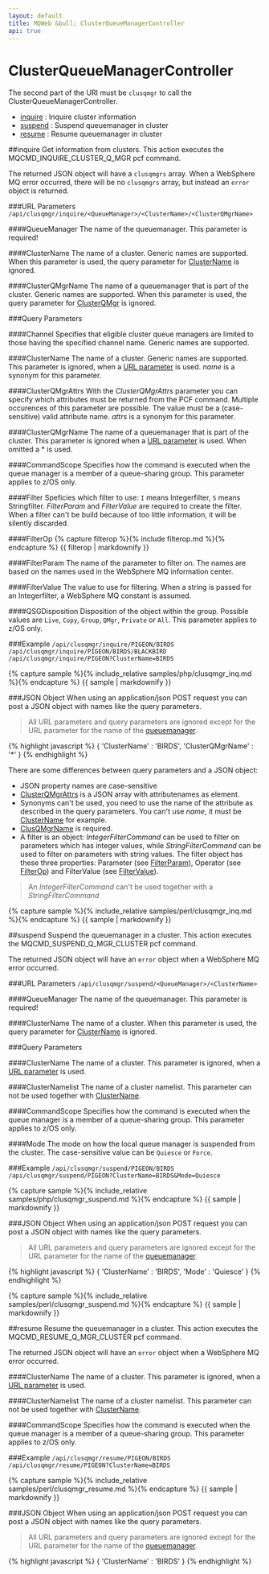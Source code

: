 ```yaml
---
layout: default
title: MQWeb &bull; ClusterQueueManagerController
api: true
---
```

ClusterQueueManagerController
=============================

The second part of the URI must be `clusqmgr` to call the ClusterQueueManagerController.

+ [inquire](#inquire) : Inquire cluster information
+ [suspend](#suspend) : Suspend queuemanager in cluster
+ [resume](#resume) : Resume queuemanager in cluster

##<a name="inquire"></a>inquire
Get information from clusters. This action executes the 
MQCMD_INQUIRE_CLUSTER_Q_MGR pcf command.

The returned JSON object will have a `clusqmgrs` array. When a WebSphere MQ
error occurred, there will be no `clusqmgrs` array, but instead an `error`
object is returned.

###<a name="inquireURL"></a>URL Parameters
`/api/clusqmgr/inquire/<QueueManager>/<ClusterName>/<ClusterQMgrName>`

####<a name="inquireURLQueueManager"></a>QueueManager
The name of the queuemanager. This parameter is required!

####<a name="inquireURLClusterName"></a>ClusterName
The name of a cluster. Generic names are supported. When this parameter is used, 
the query parameter for [ClusterName](#inquireQueryClusterName) is ignored.

####<a name="inquireURLClusterQMgrName"></a>ClusterQMgrName
The name of a queuemanager that is part of the cluster. Generic names are 
supported. When this parameter is used, the query parameter for 
[ClusterQMgr](#inquireQueryClusterQMgrName) is ignored.

###<a name="inquireQuery"></a>Query Parameters

####<a name="inquireQueryChannel"></a>Channel
Specifies that eligible cluster queue managers are limited to those having the 
specified channel name. Generic names are supported.

####<a name="inquireQueryClusterName"></a>ClusterName
The name of a cluster. Generic names are supported. This parameter is ignored, 
when a [URL parameter](#inquireURLClusterName) is used. *name* is a synonym
for this parameter.

####<a name="inquireQueryClusterQMgrAttrs"></a>ClusterQMgrAttrs
With the *ClusterQMgrAttrs* parameter you can specify which attributes must be 
returned from the PCF command. Multiple occurences of this parameter are 
possible. The value must be a (case-sensitive) valid attribute name. *attrs* is
a synonym for this parameter.

####<a name="inquireQueryClusterQMgrName"></a>ClusterQMgrName
The name of a queuemanager that is part of the cluster. This parameter is 
ignored when a [URL parameter](#inquireURLClusterQMgrName) is used. When omitted
a * is used.

####<a name="inquireQueryCommandScope"></a>CommandScope
Specifies how the command is executed when the queue manager is a member of a 
queue-sharing group. This parameter applies to z/OS only.

####<a name="inquireQueryFilter"></a>Filter
Speficies which filter to use: `I` means Integerfilter, `S` means Stringfilter.
*FilterParam* and *FilterValue* are required to create the filter. When a 
filter can't be build because of too little information, it will be silently 
discarded.

####<a name="inquireQueryFilterOp"></a>FilterOp
{% capture filterop %}{% include filterop.md %}{% endcapture %}
{{ filterop | markdownify }}

####<a name="inquireQueryFilterParam"></a>FilterParam
The name of the parameter to filter on. The names are based on the names used 
in the WebSphere MQ information center.

####<a name="inquireQueryFilterValue"></a>FilterValue
The value to use for filtering. When a string is passed for an Integerfilter, 
a WebSphere MQ constant is assumed.

####<a name="inquireQueryQSGDisposition"></a>QSGDisposition
Disposition of the object within the group. Possible values are `Live`, `Copy`, 
`Group`, `QMgr`, `Private` or `All`. This parameter applies to z/OS only.

###<a name="inquireExample"></a>Example
`/api/clusqmgr/inquire/PIGEON/BIRDS`  
`/api/clusqmgr/inquire/PIGEON/BIRDS/BLACKBIRD`  
`/api/clusqmgr/inquire/PIGEON?ClusterName=BIRDS`

{% capture sample %}{% include_relative samples/php/clusqmgr_inq.md %}{% endcapture %}
{{ sample | markdownify }}

###<a name="inquireJSON"></a>JSON Object
When using an application/json POST request you can post a JSON object with 
names like the query parameters.

> All URL parameters and query parameters are ignored except for the URL 
> parameter for the name of the [queuemanager](#inquireURLQueueManager).

{% highlight javascript %}
    {
      'ClusterName' : 'BIRDS',
      'ClusterQMgrName' : '*'
    }
{% endhighlight %}

There are some differences between query parameters and a JSON object:

+ JSON property names are case-sensitive
+ [ClusterQMgrAttrs](#inquireQueryClusterQMgrAttrs) is a JSON array with 
  attributenames as element.
+ Synonyms can't be used, you need to use the name of the attribute
  as described in the query parameters. You can't use *name*, it must be 
  [ClusterName](#inquireQueryClusterName) for example.
+ [ClusQMgrName](#inquireQueryClusterQMgrName) is required.
+ A filter is an object: *IntegerFilterCommand* can be used to filter on 
  parameters which has integer values, while *StringFilterCommand* can be used 
  to filter on parameters with string values. The filter object has these 
  three properties: Parameter (see [FilterParam](#inquireQueryFilterParam)), 
  Operator (see [FilterOp](#inquireQueryFilterOp)) and FilterValue 
  (see [FilterValue](#inquireQueryFilterValue)).

> An *IntegerFilterCommand* can't be used together with a *StringFilterCommand*

{% capture sample %}{% include_relative samples/perl/clusqmgr_inq.md %}{% endcapture %}
{{ sample | markdownify }}

##<a name="suspend">suspend
Suspend the queuemanager in a cluster. This action executes the 
MQCMD_SUSPEND_Q_MGR_CLUSTER pcf command.

The returned JSON object will have an `error` object when a WebSphere MQ
error occurred.

###<a name="suspendURL"></a>URL Parameters
`/api/clusqmgr/suspend/<QueueManager>/<ClusterName>`

####<a name="suspendURLQueueManager"></a>QueueManager
The name of the queuemanager. This parameter is required!

####<a name="suspendURLClusterName"></a>ClusterName
The name of a cluster. When this parameter is used, 
the query parameter for [ClusterName](#suspendQueryClusterName) is ignored.

###<a name="suspendQuery"></a>Query Parameters

####<a name="suspendQueryClusterName"></a>ClusterName
The name of a cluster. This parameter is ignored, when 
a [URL parameter](#suspendURLClusterName) is used.

####<a name="suspendQueryClusterNamelist"></a>ClusterNamelist
The name of a cluster namelist. This parameter can not be used together with
[ClusterName](#suspendURLClusterName).

####<a name="suspendQueryCommandScope"></a>CommandScope
Specifies how the command is executed when the queue manager is a member of a 
queue-sharing group. This parameter applies to z/OS only.

####<a name="suspendQueryMode"></a>Mode
The mode on how the local queue manager is suspended from the cluster. The 
case-sensitive value can be `Quiesce` or `Force`.

###<a name="suspendExample"></a>Example
`/api/clusqmgr/suspend/PIGEON/BIRDS`  
`/api/clusqmgr/suspend/PIGEON?ClusterName=BIRDS&Mode=Quiesce`

{% capture sample %}{% include_relative samples/php/clusqmgr_suspend.md %}{% endcapture %}
{{ sample | markdownify }}

###<a name="suspendJSON"></a>JSON Object
When using an application/json POST request you can post a JSON object with 
names like the query parameters.

> All URL parameters and query parameters are ignored except for the URL 
> parameter for the name of the [queuemanager](#suspendURLQueueManager).

{% highlight javascript %}
    {
      'ClusterName' : 'BIRDS',
      'Mode' : 'Quiesce'
    }
{% endhighlight %}

{% capture sample %}{% include_relative samples/perl/clusqmgr_suspend.md %}{% endcapture %}
{{ sample | markdownify }}

##<a name="resume">resume
Resume the queuemanager in a cluster. This action executes the 
MQCMD_RESUME_Q_MGR_CLUSTER pcf command.

The returned JSON object will have an `error` object when a WebSphere MQ
error occurred.

####<a name="resumeQueryClusterName"></a>ClusterName
The name of a cluster. This parameter is ignored, when 
a [URL parameter](#resumeURLClusterName) is used.

####<a name="resumeQueryClusterNamelist"></a>ClusterNamelist
The name of a cluster namelist. This parameter can not be used together with
[ClusterName](#resumeURLClusterName).

####<a name="resumeQueryCommandScope"></a>CommandScope
Specifies how the command is executed when the queue manager is a member of a 
queue-sharing group. This parameter applies to z/OS only.

###<a name="resumeExample"></a>Example
`/api/clusqmgr/resume/PIGEON/BIRDS`  
`/api/clusqmgr/resume/PIGEON?ClusterName=BIRDS`

{% capture sample %}{% include_relative samples/perl/clusqmgr_resume.md %}{% endcapture %}
{{ sample | markdownify }}

###<a name="resumeJSON"></a>JSON Object
When using an application/json POST request you can post a JSON object with 
names like the query parameters.

> All URL parameters and query parameters are ignored except for the URL 
> parameter for the name of the [queuemanager](#resumeURLQueueManager).

{% highlight javascript %}
    {
      'ClusterName' : 'BIRDS'
    }
{% endhighlight %}

